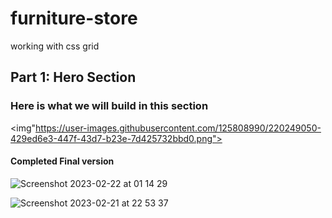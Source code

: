 # furniture-store

working with css grid

## Part 1: Hero Section

### Here is what we will build in this section

<img"https://user-images.githubusercontent.com/125808990/220249050-429ed6e3-447f-43d7-b23e-7d425732bbd0.png">

#### Completed Final version
![Screenshot 2023-02-22 at 01 14 29](https://user-images.githubusercontent.com/125808990/220498028-0e9e4d6d-0872-4969-bea8-b876da68657a.png)





![Screenshot 2023-02-21 at 22 53 37](https://user-images.githubusercontent.com/125808990/220479926-5855d275-a646-4f7b-bd97-0522fc916873.png)
